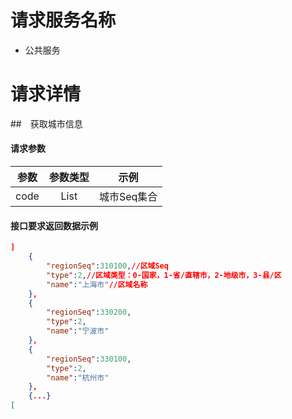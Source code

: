 # 请求服务名称

* 公共服务

# 请求详情

##　获取城市信息

#### 请求参数
|参数|参数类型|示例|
|:------:|:------:|:------:|
|code|List<Long>|城市Seq集合|

#### 接口要求返回数据示例

```json
]
	{
		"regionSeq":310100,//区域Seq
		"type":2,//区域类型：0-国家，1-省/直辖市，2-地级市，3-县/区
		"name":"上海市"//区域名称
	},
	{
		"regionSeq":330200,
		"type":2,
		"name":"宁波市"
	},
	{
		"regionSeq":330100,
		"type":2,
		"name":"杭州市"
	},
	{...}
[
```